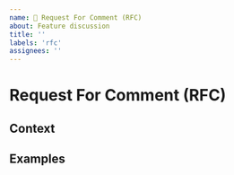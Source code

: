 ```yaml
---
name: 💬 Request For Comment (RFC)
about: Feature discussion
title: ''
labels: 'rfc'
assignees: ''
---
```

<!-- Thanks for filing an issue 😄 !
Before you submit, please read the following:
search open/closed issues before submitting since someone might have asked the same thing before! -->


# Request For Comment (RFC)
<!--- Provide a detailed summary of the issue here. -->

## Context
<!--- How has this issue affected you? What are you trying to accomplish? -->
<!--- Providing context helps us come up with a solution that is most useful in the real world. -->

## Examples
<!-- Examples help us understand the requested feature better. -->


<!-- By the way, thank you **very** much
     for contributing to Contrast-Finder! -->
